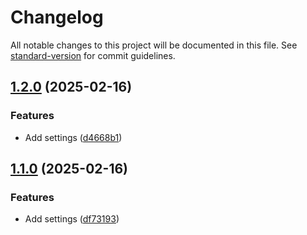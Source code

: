 # Changelog

All notable changes to this project will be documented in this file. See [standard-version](https://github.com/conventional-changelog/standard-version) for commit guidelines.

## [1.2.0](https://github.com/Loki2077/obsidian-auto-image-name/compare/1.1.0...1.2.0) (2025-02-16)


### Features

* Add settings ([d4668b1](https://github.com/Loki2077/obsidian-auto-image-name/commit/d4668b139a6d321fc9af10c023b47a617d26926f))

## [1.1.0](https://github.com/Loki2077/obsidian-auto-image-name/compare/1.0.5...1.1.0) (2025-02-16)


### Features

* Add settings ([df73193](https://github.com/Loki2077/obsidian-auto-image-name/commit/df731937e8365e71cbf80891430fd89e682c812f))

